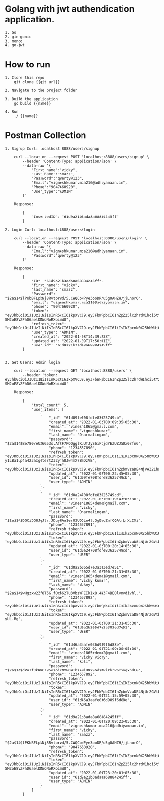 # Golang with jwt authendication application.

    1. Go
    2. gin-gonic
    3. mongo
    4. go-jwt

# How to run

    1. Clone this repo
        git clone {{git url}}

    2. Navigate to the project folder

    3. Build the application
        go build {{name}}

    4. Run
        ./ {{name}}

# Postman Collection

    1. Signup Curl: localhost:8888/users/signup

        curl --location --request POST 'localhost:8888/users/signup' \
            --header 'Content-Type: application/json' \
            --data-raw '{
                "First_name":"vicky",
                "Last_name":"smazz",
                "Password":"qwerty@123",
                "Email":"vigneshkumar.mca216@adhiyamaan.in",
                "Phone":"9047660920",
                "User_type":"ADMIN"
            }'

        Response:

            {
                "InsertedID": "61d9a21b3ada8a68884245ff"
            }

    2. Login Curl: localhost:8888/users/login

        curl --location --request POST 'localhost:8888/users/login' \
            --header 'Content-Type: application/json' \
            --data-raw '{
                "Email":"vigneshkumar.mca216@adhiyamaan.in",
                "Password":"qwerty@123"
            }'

        Response:

            {
                "ID": "61d9a21b3ada8a68884245ff",
                "first_name": "vicky",
                "last_name": "smazz",
                "Password": "$2a$14$lPKbBFLpkNj8Rvtprwd/5.CWQCoNPye3ooDR/u5g0AHZH/jjLnorO",
                "email": "vigneshkumar.mca216@adhiyamaan.in",
                "phone": "9047660920",
                "token": "eyJhbGciOiJIUzI1NiIsInR5cCI6IkpXVCJ9.eyJFbWFpbCI6InZpZ25lc2hrdW1hci5tY2EyMTZAYWRoaXlhbWFhbi5pbiIsIkZpcnN0X25hbWUiOiJ2aWNreSIsIkxhc3RfbmFtZSI6InNtYXp6IiwiVWlkIjoiNjFkOWEyMWIzYWRhOGE2ODg4NDI0NWZmIiwiVXNlcl90eXBlIjoiQURNSU4iLCJleHAiOjE2NDE4MzcwMDF9.zgXhJqwqHoNcG2-SM2oE8VZFhD6aelDMWoNoRXoimW8",
                "refresh_token": "eyJhbGciOiJIUzI1NiIsInR5cCI6IkpXVCJ9.eyJFbWFpbCI6IiIsIkZpcnN0X25hbWUiOiIiLCJMYXN0X25hbWUiOiIiLCJVaWQiOiIiLCJVc2VyX3R5cGUiOiIiLCJleHAiOjE2NDIzNTU0MDF9.8LQbikzo1MDOvsDKFoWib4Ru88jtxJoz6nKbkVB4uqc",
                "user_type": "ADMIN",
                "created_at": "2022-01-08T14:39:23Z",
                "updated_at": "2022-01-09T17:50:01Z",
                "user_id": "61d9a21b3ada8a68884245ff"
            }


    3. Get Users: Admin login

        curl --location --request GET 'localhost:8888/users' \
            --header 'token: eyJhbGciOiJIUzI1NiIsInR5cCI6IkpXVCJ9.eyJFbWFpbCI6InZpZ25lc2hrdW1hci5tY2EyMTZAYWRoaXlhbWFhbi5pbiIsIkZpcnN0X25hbWUiOiJ2aWNreSIsIkxhc3RfbmFtZSI6InNtYXp6IiwiVWlkIjoiNjFkOWEyMWIzYWRhOGE2ODg4NDI0NWZmIiwiVXNlcl90eXBlIjoiQURNSU4iLCJleHAiOjE2NDE4MzcwMDF9.zgXhJqwqHoNcG2-SM2oE8VZFhD6aelDMWoNoRXoimW8'

        Response:

            {
                "total_count": 5,
                "user_items": [
                    {
                        "_id": "61d09fe708fdfe83625749cb",
                        "created_at": "2022-01-02T00:09:35+05:30",
                        "email": "vinesh1865@gmail.com",
                        "first_name": "vigneshkumar",
                        "last_name": "Dharmalingam",
                        "password": "$2a$14$Be780/eU26G53s.AfCF7POQgglKuUTJyS6iFtjdYEZUZJ50x0rfn6",
                        "phone": "1234567890",
                        "refresh_token": "eyJhbGciOiJIUzI1NiIsInR5cCI6IkpXVCJ9.eyJFbWFpbCI6IiIsIkZpcnN0X25hbWUiOiIiLCJMYXN0X25hbWUiOiIiLCJVaWQiOiIiLCJVc2VyX3R5cGUiOiIiLCJleHAiOjE2NDE2Njc5NjV9.08-y1LBa1up4a423aIg4tertZ32yfh8Jw4mX7BaDzVE",
                        "token": "eyJhbGciOiJIUzI1NiIsInR5cCI6IkpXVCJ9.eyJFbWFpbCI6InZpbmVzaDE4NjVAZ21haWwuY29tIiwiRmlyc3RfbmFtZSI6InZpZ25lc2hrdW1hciIsIkxhc3RfbmFtZSI6IkRoYXJtYWxpbmdhbSIsIlVpZCI6IjYxZDA5ZmU3MDhmZGZlODM2MjU3NDljYiIsIlVzZXJfdHlwZSI6IkFETUlOIiwiZXhwIjoxNjQxMTQ5NTY1fQ.CcaPiIQ4SNnQH0zy8NaTGMpCoAYnIsKMjUkqDPqMaZg",
                        "updated_at": "2022-01-02T00:22:45+05:30",
                        "user_id": "61d09fe708fdfe83625749cb",
                        "user_type": "ADMIN"
                    },
                    {
                        "_id": "61d0a24708fdfe83625749cd",
                        "created_at": "2022-01-02T00:19:43+05:30",
                        "email": "vinesh1865+demo@gmail.com",
                        "first_name": "vicky",
                        "last_name": "Dharmalingam",
                        "password": "$2a$14$DGCi5G8JqJlr.JDuyHAa1erUSUDOLe4l.SgBboZnfCQAlrLrXcIXi",
                        "phone": "1234567891",
                        "refresh_token": "eyJhbGciOiJIUzI1NiIsInR5cCI6IkpXVCJ9.eyJFbWFpbCI6IiIsIkZpcnN0X25hbWUiOiIiLCJMYXN0X25hbWUiOiIiLCJVaWQiOiIiLCJVc2VyX3R5cGUiOiIiLCJleHAiOjE2NDE2Njc4MTR9.ipYdSVsaTrGRJGlGAJ707gEddQXfsJvxEN1xPH5Z0bE",
                        "token": "eyJhbGciOiJIUzI1NiIsInR5cCI6IkpXVCJ9.eyJFbWFpbCI6InZpbmVzaDE4NjUrZGVtb0BnbWFpbC5jb20iLCJGaXJzdF9uYW1lIjoidmlja3kiLCJMYXN0X25hbWUiOiJEaGFybWFsaW5nYW0iLCJVaWQiOiI2MWQwYTI0NzA4ZmRmZTgzNjI1NzQ5Y2QiLCJVc2VyX3R5cGUiOiJVU0VSIiwiZXhwIjoxNjQxMTQ5NDE0fQ.23BR0qw7Br8WjXfU_fX2i4SSOkzLM7eF_6vPYaPSRN8",
                        "updated_at": "2022-01-02T00:20:14+05:30",
                        "user_id": "61d0a24708fdfe83625749cd",
                        "user_type": "USER"
                    },
                    {
                        "_id": "61d0a2b365d7e3a383ed7e51",
                        "created_at": "2022-01-02T00:21:31+05:30",
                        "email": "vinesh1865+demo1@gmail.com",
                        "first_name": "vicky kumar",
                        "last_name": "dukey",
                        "password": "$2a$14$wHgzxw2Zf8T5G.fOcb62Tu3VbzWFEIkIx8.4N3F4BE0lvmvdivhl.",
                        "phone": "1234567892",
                        "refresh_token": "eyJhbGciOiJIUzI1NiIsInR5cCI6IkpXVCJ9.eyJFbWFpbCI6IiIsIkZpcnN0X25hbWUiOiIiLCJMYXN0X25hbWUiOiIiLCJVaWQiOiIiLCJVc2VyX3R5cGUiOiIiLCJleHAiOjE2NDE2Njc4OTF9.QktwKOiexc_X0GvfCHOmzZHAoWAZHWHsCFXxC1zjZs0",
                        "token": "eyJhbGciOiJIUzI1NiIsInR5cCI6IkpXVCJ9.eyJFbWFpbCI6InZpbmVzaDE4NjUrZGVtbzFAZ21haWwuY29tIiwiRmlyc3RfbmFtZSI6InZpY2t5IGt1bWFyIiwiTGFzdF9uYW1lIjoiZHVrZXkiLCJVaWQiOiI2MWQwYTJiMzY1ZDdlM2EzODNlZDdlNTEiLCJVc2VyX3R5cGUiOiJVU0VSIiwiZXhwIjoxNjQxMTQ5NDkxfQ.ziibuyKODQFxMqWuMFb1EfYPqYJ_8x4RYd7z-yUL-Bg",
                        "updated_at": "2022-01-02T00:21:31+05:30",
                        "user_id": "61d0a2b365d7e3a383ed7e51",
                        "user_type": "USER"
                    },
                    {
                        "_id": "61d46a3aafe036d989f6d88e",
                        "created_at": "2022-01-04T21:09:38+05:30",
                        "email": "vinesh1865+demo2@gmail.com",
                        "first_name": "vicky vicky",
                        "last_name": "koli",
                        "password": "$2a$14$dPWTf3kRWCJ85ozoivNXPO9TbzFMiU9YSGd2DPiXbrP6xxnqxndLG",
                        "phone": "1234567892",
                        "refresh_token": "eyJhbGciOiJIUzI1NiIsInR5cCI6IkpXVCJ9.eyJFbWFpbCI6IiIsIkZpcnN0X25hbWUiOiIiLCJMYXN0X25hbWUiOiIiLCJVaWQiOiIiLCJVc2VyX3R5cGUiOiIiLCJleHAiOjE2NDE5MTU5NTl9.rhrdE5a1Zp5KKYxxO07fANPUxZeJoaBPEyGH5SKltM4",
                        "token": "eyJhbGciOiJIUzI1NiIsInR5cCI6IkpXVCJ9.eyJFbWFpbCI6InZpbmVzaDE4NjUrZGVtbzJAZ21haWwuY29tIiwiRmlyc3RfbmFtZSI6InZpY2t5IHZpY2t5IiwiTGFzdF9uYW1lIjoia29saSIsIlVpZCI6IjYxZDQ2YTNhYWZlMDM2ZDk4OWY2ZDg4ZSIsIlVzZXJfdHlwZSI6IkFETUlOIiwiZXhwIjoxNjQxMzk3NTU5fQ.6k2TFIBUQFVz5TZmy15bVdWjLxN3kthuuvP2q9p9T1o",
                        "updated_at": "2022-01-04T21:15:59+05:30",
                        "user_id": "61d46a3aafe036d989f6d88e",
                        "user_type": "ADMIN"
                    },
                    {
                        "_id": "61d9a21b3ada8a68884245ff",
                        "created_at": "2022-01-08T20:09:23+05:30",
                        "email": "vigneshkumar.mca216@adhiyamaan.in",
                        "first_name": "vicky",
                        "last_name": "smazz",
                        "password": "$2a$14$lPKbBFLpkNj8Rvtprwd/5.CWQCoNPye3ooDR/u5g0AHZH/jjLnorO",
                        "phone": "9047660920",
                        "refresh_token": "eyJhbGciOiJIUzI1NiIsInR5cCI6IkpXVCJ9.eyJFbWFpbCI6IiIsIkZpcnN0X25hbWUiOiIiLCJMYXN0X25hbWUiOiIiLCJVaWQiOiIiLCJVc2VyX3R5cGUiOiIiLCJleHAiOjE2NDIzNTU0MDF9.8LQbikzo1MDOvsDKFoWib4Ru88jtxJoz6nKbkVB4uqc",
                        "token": "eyJhbGciOiJIUzI1NiIsInR5cCI6IkpXVCJ9.eyJFbWFpbCI6InZpZ25lc2hrdW1hci5tY2EyMTZAYWRoaXlhbWFhbi5pbiIsIkZpcnN0X25hbWUiOiJ2aWNreSIsIkxhc3RfbmFtZSI6InNtYXp6IiwiVWlkIjoiNjFkOWEyMWIzYWRhOGE2ODg4NDI0NWZmIiwiVXNlcl90eXBlIjoiQURNSU4iLCJleHAiOjE2NDE4MzcwMDF9.zgXhJqwqHoNcG2-SM2oE8VZFhD6aelDMWoNoRXoimW8",
                        "updated_at": "2022-01-09T23:20:01+05:30",
                        "user_id": "61d9a21b3ada8a68884245ff",
                        "user_type": "ADMIN"
                    }
                ]
            }
